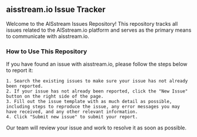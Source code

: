 ## aisstream.io Issue Tracker 

Welcome to the AISstream Issues Repository! This repository tracks all issues related to the AISstream.io platform and serves as the primary means to communicate with aisstream.io.

### How to Use This Repository
If you have found an issue with aisstream.io, please follow the steps below to report it:

```
1. Search the existing issues to make sure your issue has not already been reported.
2. If your issue has not already been reported, click the "New Issue" button on the right side of the page.
3. Fill out the issue template with as much detail as possible, including steps to reproduce the issue, any error messages you may have received, and any other relevant information.
4. Click "Submit new issue" to submit your report.
```

Our team will review your issue and work to resolve it as soon as possible.
